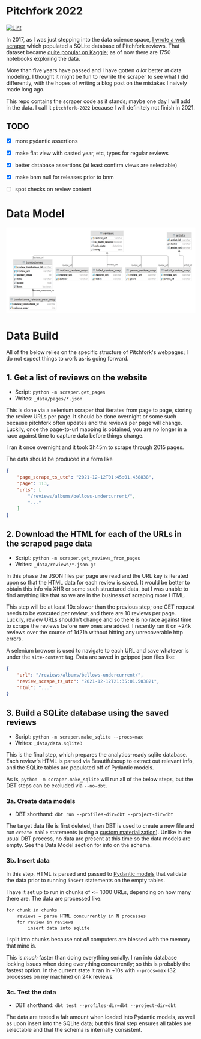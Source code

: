 # Pitchfork 2022

[![Lint](https://github.com/nolanbconaway/pitchfork-2022/actions/workflows/push.yaml/badge.svg)](https://github.com/nolanbconaway/pitchfork-2022/actions/workflows/push.yaml)

In 2017, as I was just stepping into the data science space, [I wrote a web scraper](https://nolanbconaway.github.io/blog/2017/pitchfork-roundup.html) which populated a SQLite database of Pitchfork reviews. That dataset became [quite popular on Kaggle](https://www.kaggle.com/nolanbconaway/pitchfork-data); as of now there are 1750 notebooks exploring the data.

More than five years have passed and I have gotten _a lot_ better at data modeling. I thought it might be fun to rewrite the scraper to see what I did differently, with the hopes of writing a blog post on the mistakes I naively made long ago.

This repo contains the scraper code as it stands; maybe one day I will add in the data. I call it `pitchfork-2022` because I will definitely not finish in 2021.


## TODO

- [x] more pydantic assertions
- [x] make flat view with casted year, etc, types for regular reviews
- [x] better database assertions (at least confirm views are selectable)
- [x] make bnm null for releases prior to bnm
- [ ] spot checks on review content


# Data Model

![](schema.png)

# Data Build

All of the below relies on the specific structure of Pitchfork's webpages; I do not expect things to work as-is going forward.

## 1. Get a list of reviews on the website

- Script: `python -m scraper.get_pages`
- Writes: `_data/pages/*.json` 

This is done via a selenium scraper that iterates from page to page, storing the review URLs per page. It should be done overnight or some such because pitchfork often updates and the reviews per page will change. Luckily, once the page-to-url mapping is obtained, you are no longer in a race against time to capture data before things change. 

I ran it once overnight and it took 3h45m to scrape through 2015 pages.

The data should be produced in a form like

```json
{
    "page_scrape_ts_utc": "2021-12-12T01:45:01.438838",
    "page": 113,
    "urls": [
        "/reviews/albums/bellows-undercurrent/",
        "..."
    ]
}
```

## 2. Download the HTML for each of the URLs in the scraped page data

- Script: `python -m scraper.get_reviews_from_pages`
- Writes: `_data/reviews/*.json.gz` 

In this phase the JSON files per page are read and the URL key is iterated upon so that the HTML data for each review is saved. It would be better to obtain this info via XHR or some such structured data, but I was unable to find anything like that so we are in the business of scraping more HTML.

This step will be at least 10x slower than the previous step; one GET request needs to be executed per _review_, and there are 10 reviews per page. Luckily, review URLs shouldn't change and so there is no race against time to scrape the reviews before new ones are added. I recently ran it on ~24k reviews over the course of 1d21h without hitting any unrecoverable http errors.

A selenium browser is used to navigate to each URL and save whatever is under the `site-content` tag. Data are saved in gzipped json files like:

```json
{
    "url": "/reviews/albums/bellows-undercurrent/",
    "review_scrape_ts_utc": "2021-12-12T21:35:01.503821",
    "html": "..."
}
```

## 3. Build a SQLite database using the saved reviews

- Script: `python -m scraper.make_sqlite --procs=max`
- Writes: `_data/data.sqlite3` 

This is the final step, which prepares the analytics-ready sqlite database. Each review's HTML is parsed via Beautifulsoup to extract out relevant info, and the SQLite tables are populated off of Pydantic models.

As is, `python -m scraper.make_sqlite` will run all of the below steps, but the DBT steps can be excluded via `--no-dbt`.

### 3a. Create data models

- DBT shorthand: `dbt run --profiles-dir=dbt --project-dir=dbt`

The target data file is first deleted, then DBT is used to create a new file and run `create table` statements (using a [custom materialization](dbt/macros/create.sql)). Unlike in the usual DBT process, no data are present at this time so the data models are empty. See the Data Model section for info on the schema.

### 3b. Insert data

In this step, HTML is parsed and passed to [Pydantic models](scraper/models.py) that validate the data prior to running `insert` statements on the empty tables.

I have it set up to run in chunks of <= 1000 URLs, depending on how many there are. The data are processed like:

```
for chunk in chunks
    reviews = parse HTML concurrently in N processes
    for review in reviews
        insert data into sqlite
```

I split into chunks because not _all_ computers are blessed with the memory that mine is.

This is _much_ faster than doing everything serially. I ran into database locking issues when doing everything concurrently; so this is probably the fastest option. In the current state it ran in ~10s with `--procs=max` (32 processes on my machine) on 24k reviews.

### 3c. Test the data

- DBT shorthand: `dbt test --profiles-dir=dbt --project-dir=dbt`

The data are tested a fair amount when loaded into Pydantic models, as well as upon insert into the SQLite data; but this final step ensures all tables are selectable and that the schema is internally consistent.
